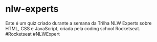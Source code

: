 # nlw-experts
Este é um quiz criado durante a semana da Trilha NLW Experts sobre HTML, CSS e JavaScript, criada pela coding school Rocketseat. #Rocketseat #NLWExpert
